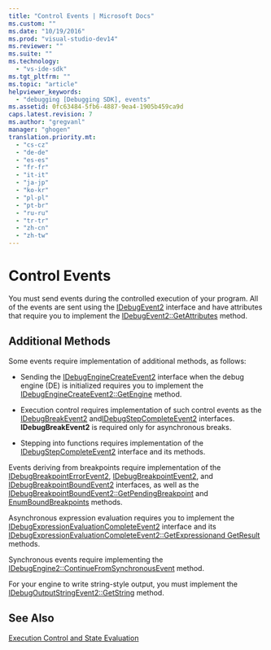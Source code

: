 ```yaml
---
title: "Control Events | Microsoft Docs"
ms.custom: ""
ms.date: "10/19/2016"
ms.prod: "visual-studio-dev14"
ms.reviewer: ""
ms.suite: ""
ms.technology: 
  - "vs-ide-sdk"
ms.tgt_pltfrm: ""
ms.topic: "article"
helpviewer_keywords: 
  - "debugging [Debugging SDK], events"
ms.assetid: 0fc63484-5fb6-4887-9ea4-1905b459ca9d
caps.latest.revision: 7
ms.author: "gregvanl"
manager: "ghogen"
translation.priority.mt: 
  - "cs-cz"
  - "de-de"
  - "es-es"
  - "fr-fr"
  - "it-it"
  - "ja-jp"
  - "ko-kr"
  - "pl-pl"
  - "pt-br"
  - "ru-ru"
  - "tr-tr"
  - "zh-cn"
  - "zh-tw"
---
```

# Control Events
You must send events during the controlled execution of your program. All of the events are sent using the [IDebugEvent2](../extensibility-debugger-reference/idebugevent2.md) interface and have attributes that require you to implement the [IDebugEvent2::GetAttributes](../extensibility-debugger-reference/idebugevent2--getattributes.md) method.  
  
## Additional Methods  
 Some events require implementation of additional methods, as follows:  
  
-   Sending the [IDebugEngineCreateEvent2](../extensibility-debugger-reference/idebugenginecreateevent2.md) interface when the debug engine (DE) is initialized requires you to implement the [IDebugEngineCreateEvent2::GetEngine](../extensibility-debugger-reference/idebugenginecreateevent2--getengine.md) method.  
  
-   Execution control requires implementation of such control events as the [IDebugBreakEvent2](../extensibility-debugger-reference/idebugbreakevent2.md) and[IDebugStepCompleteEvent2](../extensibility-debugger-reference/idebugstepcompleteevent2.md) interfaces. **IDebugBreakEvent2** is required only for asynchronous breaks.  
  
-   Stepping into functions requires implementation of the [IDebugStepCompleteEvent2](../extensibility-debugger-reference/idebugstepcompleteevent2.md) interface and its methods.  
  
 Events deriving from breakpoints require implementation of the [IDebugBreakpointErrorEvent2](../extensibility-debugger-reference/idebugbreakpointerrorevent2.md), [IDebugBreakpointEvent2](../extensibility-debugger-reference/idebugbreakpointevent2.md), and [IDebugBreakpointBoundEvent2](../extensibility-debugger-reference/idebugbreakpointboundevent2.md) interfaces, as well as the [IDebugBreakpointBoundEvent2::GetPendingBreakpoint](../extensibility-debugger-reference/idebugbreakpointboundevent2--getpendingbreakpoint.md) and [EnumBoundBreakpoints](../extensibility-debugger-reference/idebugbreakpointboundevent2--enumboundbreakpoints.md) methods.  
  
 Asynchronous expression evaluation requires you to implement the [IDebugExpressionEvaluationCompleteEvent2](../extensibility-debugger-reference/idebugexpressionevaluationcompleteevent2.md) interface and its [IDebugExpressionEvaluationCompleteEvent2::GetExpression](../extensibility-debugger-reference/idebugexpressionevaluationcompleteevent2--getexpression.md)[and GetResult](../extensibility-debugger-reference/idebugexpressionevaluationcompleteevent2--getresult.md) methods.  
  
 Synchronous events require implementing the [IDebugEngine2::ContinueFromSynchronousEvent](../extensibility-debugger-reference/idebugengine2--continuefromsynchronousevent.md) method.  
  
 For your engine to write string-style output, you must implement the [IDebugOutputStringEvent2::GetString](../extensibility-debugger-reference/idebugoutputstringevent2--getstring.md) method.  
  
## See Also  
 [Execution Control and State Evaluation](../extensibility-debugger/execution-control-and-state-evaluation.md)